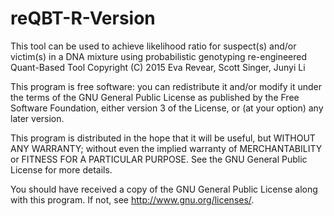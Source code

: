 # reQBT-R-Version

This tool can be used to achieve likelihood ratio for suspect(s) and/or victim(s) in a DNA mixture using probabilistic genotyping
re-engineered Quant-Based Tool Copyright (C) 2015 Eva Revear, Scott Singer, Junyi Li

This program is free software: you can redistribute it and/or modify
it under the terms of the GNU General Public License as published by
the Free Software Foundation, either version 3 of the License, or
(at your option) any later version.

This program is distributed in the hope that it will be useful,
but WITHOUT ANY WARRANTY; without even the implied warranty of
MERCHANTABILITY or FITNESS FOR A PARTICULAR PURPOSE. See the
GNU General Public License for more details.

You should have received a copy of the GNU General Public License
along with this program. If not, see <http://www.gnu.org/licenses/>.
